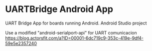 # UARTBridge Android App

UART Bridge App for boards running Android. Android Studio project


Use a modified "android-serialport-api" for UART comunicacion
https://blog.actorsfit.com/a?ID=00001-6dc719c9-353c-419e-9df4-59e5e2357240
